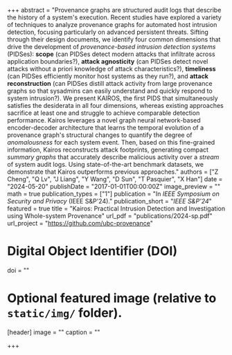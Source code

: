 +++
abstract = "Provenance graphs are structured audit logs that describe the history of a system's execution. Recent studies have explored a variety of techniques to analyze provenance graphs for automated host intrusion detection, focusing particularly on advanced persistent threats. Sifting through their design documents, we identify four common dimensions that drive the development of *provenance-based intrusion detection systems* (PIDSes): **scope** (can PIDSes detect modern attacks that infiltrate across application boundaries?), **attack agnosticity** (can PIDSes detect novel attacks without a priori knowledge of attack characteristics?), **timeliness** (can PIDSes efficiently monitor host systems as they run?), and **attack reconstruction** (can PIDSes distill attack activity from large provenance graphs so that sysadmins can easily understand and quickly respond to system intrusion?). We present KAIROS, the first PIDS that simultaneously satisfies the desiderata in all four dimensions, whereas existing approaches sacrifice at least one and struggle to achieve comparable detection performance. Kairos leverages a novel graph neural network-based encoder-decoder architecture that learns the temporal evolution of a provenance graph's structural changes to quantify the degree of *anomalousness* for each system event. Then, based on this fine-grained information, Kairos reconstructs attack footprints, generating compact *summary graphs* that accurately describe malicious activity over a *stream* of system audit logs. Using state-of-the-art benchmark datasets, we demonstrate that Kairos outperforms previous approaches."
authors = ["Z Cheng", "Q Lv", "J Liang", "Y Wang", "D Sun", "T Pasquier", "X Han"]
date = "2024-05-20"
publishDate = "2017-01-01T00:00:00Z"
image_preview = ""
math = true
publication_types = ["1"]
publication = "In *IEEE Symposium on Security and Privacy* (IEEE S&P'24)."
publication_short = "*IEEE S&P'24*"
featured = true
title = "Kairos: Practical Intrusion Detection and Investigation using Whole-system Provenance"
url_pdf = "publications/2024-sp.pdf"
url_project = "https://github.com/ubc-provenance"

# Digital Object Identifier (DOI)
doi = ""

# Optional featured image (relative to `static/img/` folder).
[header]
image = ""
caption = ""

+++
